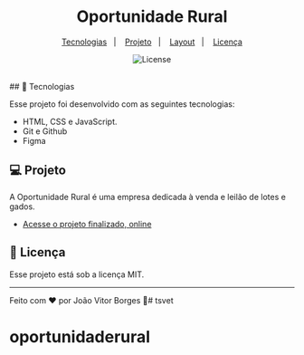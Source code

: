 <h1 align="center"> Oportunidade Rural  </h1>

<p align="center">
  <a href="#-tecnologias">Tecnologias</a>&nbsp;&nbsp;&nbsp;|&nbsp;&nbsp;&nbsp;
  <a href="#-projeto">Projeto</a>&nbsp;&nbsp;&nbsp;|&nbsp;&nbsp;&nbsp;
  <a href="#-layout">Layout</a>&nbsp;&nbsp;&nbsp;|&nbsp;&nbsp;&nbsp;
  <a href="#memo-licença">Licença</a>
</p>

<p align="center">
  <img alt="License" src="https://img.shields.io/static/v1?label=license&message=MIT&color=49AA26&labelColor=000000">
</p>

<br>
## 🚀 Tecnologias

Esse projeto foi desenvolvido com as seguintes tecnologias:

- HTML, CSS e JavaScript.
- Git e Github
- Figma

## 💻 Projeto

A Oportunidade Rural é uma empresa dedicada à venda e leilão de lotes e gados.

- [Acesse o projeto finalizado, online](https://oportunidaderural.com.br/)

## :memo: Licença

Esse projeto está sob a licença MIT.

---

Feito com ♥ por João Vitor Borges :wave:# tsvet
# oportunidaderural
